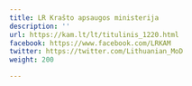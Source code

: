 ```yaml
---
title: LR Krašto apsaugos ministerija
description: ''
url: https://kam.lt/lt/titulinis_1220.html
facebook: https://www.facebook.com/LRKAM
twitter: https://twitter.com/Lithuanian_MoD
weight: 200

---
```


